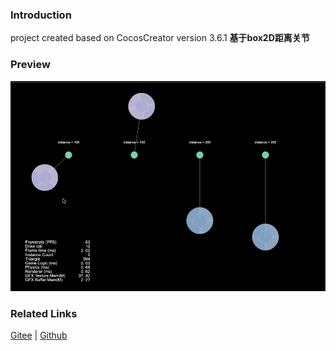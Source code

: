 ### Introduction

project created based on CocosCreator version 3.6.1 **基于box2D距离关节** 

### Preview
![image](../../../gif/202211/2022110311.gif)

### Related Links
[Gitee](https://gitee.com/mirrors_cocos-creator/cocos-example-physics/tree/v3.x/2d/box2d/assets/cases/example/joints) | [Github](https://github.com/cocos/cocos-example-physics/tree/v3.x/2d/box2d/assets/cases/example/joints)